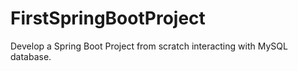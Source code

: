 # FirstSpringBootProject
Develop a Spring Boot Project from scratch interacting with MySQL database.
